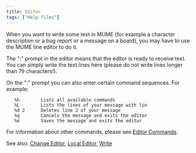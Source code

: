 ```yaml
---
title: Editor
tags: ["Help files"]
---
```

When you want to write some text in MUME (for example a character
description or a bug report or a message on a board), you may have to
use the MUME line editor to do it.

The ":" prompt in the editor means that the editor is ready to receive
text. You can simply write the text lines here (please do not write
lines longer than 79 characters!).

On the ":" prompt you can also enter certain command sequences. For
example:

`   %h        Lists all available commands`
`   %L        Lists the lines of your message with lin`
`   %d 2      Deletes line 2 of your message`
`   %q        Cancels the message and exits the editor`
`   %e        Saves the message and exits the editor`

For information about other commands, please see [Editor
Commands](Editor_Commands "wikilink").

See also: [Change Editor](Change_Editor "wikilink"), [Local
Editor](Local_Editor "wikilink"), [Write](Write "wikilink")
